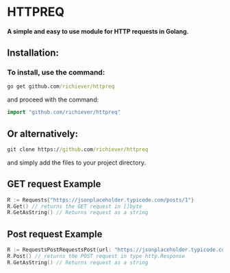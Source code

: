 # HTTPREQ
#### A simple and easy to use module for HTTP requests in Golang.

## Installation:

### To install, use the command:
```cmd
go get github.com/richiever/httpreq
```

and proceed with the command:
```Go
import "github.com/richiever/httpreq"
```

## Or alternatively:
```cmd
git clone https://github.com/richiever/httpreq
```
and simply add the files to your project directory.
## GET request Example 

```Go
R := Requests{"https://jsonplaceholder.typicode.com/posts/1"}
R.Get() // returns the GET request in []byte
R.GetAsString() // Returns request as a string
```
## Post request Example 

```Go
R := RequestsPostRequestsPost{url: "https://jsonplaceholder.typicode.com/posts/1", postBody: map[string]string{"name": "Toby", "email": "Toby@example.com"}, requestType: "application/json"}
R.Post() // returns the POST request in type http.Response
R.GetAsString() // Returns request as a string
```



